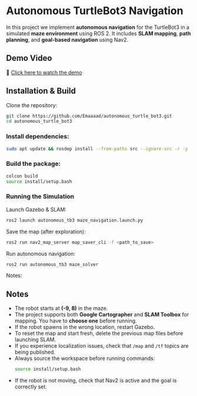 # Autonomous TurtleBot3 Navigation

In this project we implement **autonomous navigation** for the TurtleBot3 in a simulated **maze environment** using ROS 2. It includes **SLAM mapping**, **path planning**, and **goal-based navigation** using Nav2.

## Demo Video
🎥 [Click here to watch the demo](https://github.com/Emaaaad/autonomous_turtle_bot3/blob/main/Demo.mp4)


## Installation & Build

Clone the repository:
```bash
git clone https://github.com/Emaaaad/autonomous_turtle_bot3.git
cd autonomous_turtle_bot3
```
### Install dependencies:
```bash
sudo apt update && rosdep install --from-paths src --ignore-src -r -y
```
### Build the package:
```bash
colcon build
source install/setup.bash
```
### Running the Simulation
Launch Gazebo & SLAM:
```bash
ros2 launch autonomous_tb3 maze_navigation.launch.py
```
Save the map (after exploration):
```bash
ros2 run nav2_map_server map_saver_cli -f <path_to_save>
```
Run autonomous navigation:
```bash
ros2 run autonomous_tb3 maze_solver
```

Notes:
## Notes

- The robot starts at **(-9, 8)** in the maze.
- The project supports both **Google Cartographer** and **SLAM Toolbox** for mapping. You have to **choose one** before running.
- If the robot spawns in the wrong location, restart Gazebo.
- To reset the map and start fresh, delete the previous map files before launching SLAM.
- If you experience localization issues, check that `/map` and `/tf` topics are being published.
- Always source the workspace before running commands:
  ```bash
  source install/setup.bash
  ```
- If the robot is not moving, check that Nav2 is active and the goal is correctly set.
